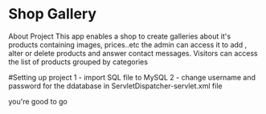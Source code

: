 # Shop Gallery

About Project
This app enables a shop to create galleries about it's products containing images, prices..etc
the admin can access it to add , alter or delete products and answer contact messages.
Visitors can access the list of products grouped by categories

#Setting up project 
1 - import SQL file to MySQL
2 - change username and password for the ddatabase in ServletDispatcher-servlet.xml file 

you're good to go  
